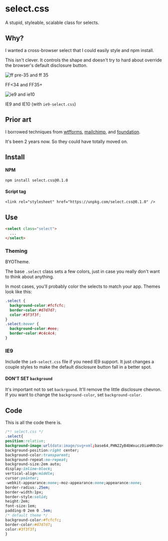 # select.css

A stupid, styleable, scalable class for selects.

## Why?

I wanted a cross-browser select that I could easily style and npm install.

This isn't clever.
It controls the shape and doesn't try to hard about override the browser's
default disclosure button.

![ff pre-35 and ff 35](https://cloud.githubusercontent.com/assets/658360/5458763/c354e8da-8509-11e4-8c52-4b00a469c21b.png)

FF<34 and FF35+

![ie9 and ie10](https://cloud.githubusercontent.com/assets/658360/5458760/bf0807b2-8509-11e4-82cf-35c00ae93a60.png)

IE9 and IE10 (with `ie9-select.css`)


## Prior art

I borrowed techniques from [wtfforms](http://wtfforms.com/),
[mailchimp](https://mailchimp.com/),
and [foundation](http://foundation.zurb.com/).

It's been 2 years now. So they could have totally moved on.

## Install

#### NPM

`npm install select.css@0.1.0`

#### Script tag

`<link rel="stylesheet" href="https://unpkg.com/select.css@0.1.0" />`

## Use

```html
<select class="select">
  ...  
</select>
```

### Theming

BYOTheme.

The base `.select` class sets a few colors, just in case you really don't want to think about anything.

In most cases, you'll probably color the selects to match your app.
Themes look like this:

```css
.select {
  background-color:#fcfcfc;
  border-color:#d7d7d7;
  color:#3f3f3f;
}
.select:hover {
  background-color:#eee;
  border-color:#c4c4c4;
}
```

### IE9

Include the `ie9-select.css` file if you need IE9 support.
It just changes a couple styles to make the default disclosure button fall in a better spot.

#### DON'T SET `background`

It's important not to set `backrgound`.
It'll remove the little disclosure chevron.
If you want to change the `background-color`, set `background-color`.

## Code

This is all the code there is.

```css
/*! select.css */
.select{
position:relative;
background-image:url(data:image/svg+xml;base64,PHN2ZyB4bWxucz0iaHR0cDovL3d3dy53My5vcmcvMjAwMC9zdmciIHZlcnNpb249IjEuMSIgeD0iMTJweCIgeT0iMHB4IiB3aWR0aD0iMjRweCIgaGVpZ2h0PSIzcHgiIHZpZXdCb3g9IjAgMCA2IDMiIGVuYWJsZS1iYWNrZ3JvdW5kPSJuZXcgMCAwIDYgMyIgeG1sOnNwYWNlPSJwcmVzZXJ2ZSI+PHBvbHlnb24gcG9pbnRzPSI1Ljk5MiwwIDIuOTkyLDMgLTAuMDA4LDAgIi8+PC9zdmc+);
background-position:right center;
background-color:transparent;
background-repeat:no-repeat;
background-size:2em auto;
display:inline-block;
vertical-align:middle;
cursor:pointer;
-webkit-appearance:none;-moz-appearance:none;appearance:none;
border-radius:.25em;
border-width:1px;
border-style:solid;
height:2em;
font-size:1em;
padding:0 2em 0 .5em;
/* default theme */
background-color:#fcfcfc;
border-color:#d7d7d7;
color:#3f3f3f;
}
```
